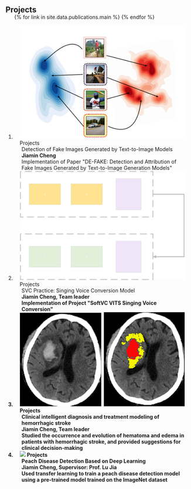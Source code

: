 <h1 id="publications"></h1>

<h2 style="margin: 60px 0px -15px;">Projects</h2>


<div class="publications">
<ol class="bibliography">

{% for link in site.data.publications.main %}
{% endfor %}
<li>
<div class="pub-row">
  <div class="col-sm-3 abbr" style="position: relative;padding-right: 15px;padding-left: 15px;">
    <img src="files/proj/defake/fig.png" class="teaser img-fluid z-depth-1">
            <abbr class="badge">Projects</abbr>
  </div>
  <div class="col-sm-9" style="position: relative;padding-right: 15px;padding-left: 20px;">
      <div class="title">Detection of Fake Images Generated by Text-to-Image Models</div>
      <div class="author"><strong>Jiamin Cheng</strong></div>
      <div class="periodical">Implementation of Paper "DE-FAKE: Detection and Attribution of Fake Images Generated by Text-to-Image Generation Models"</div>
    <div class="links">
    </div>
  </div>
</div>
</li>

<li>
<div class="pub-row">
  <div class="col-sm-3 abbr" style="position: relative;padding-right: 15px;padding-left: 15px;">
    <img src="files/proj/svc/fig.png" class="teaser img-fluid z-depth-1">
            <abbr class="badge">Projects</abbr>
  </div>
  <div class="col-sm-9" style="position: relative;padding-right: 15px;padding-left: 20px;">
      <div class="title">SVC Practice: Singing Voice Conversion Model</div>
      <div class="author"><strong><strong>Jiamin Cheng</strong>, Team leader</div>
      <div class="periodical">Implementation of Project "SoftVC VITS Singing Voice Conversion"</div>
    <div class="links">
    </div>
  </div>
</div>
</li>




<li>
<div class="pub-row">
  <div class="col-sm-3 abbr" style="position: relative;padding-right: 15px;padding-left: 15px;">
    <img src="files/proj/model2023/fig.png" class="teaser img-fluid z-depth-1">
            <abbr class="badge">Projects</abbr>
  </div>
  <div class="col-sm-9" style="position: relative;padding-right: 15px;padding-left: 20px;">
      <div class="title">Clinical intelligent diagnosis and treatment modeling of hemorrhagic stroke</div>
      <div class="author"><strong>Jiamin Cheng</strong>, Team leader</div>
      <div class="periodical">Studied the occurrence and evolution of hematoma and edema in patients with hemorrhagic stroke, and provided suggestions for clinical decision-making</div>
    <div class="links">
    </div>
  </div>
</div>
</li>



<li>
<div class="pub-row">
  <div class="col-sm-3 abbr" style="position: relative;padding-right: 15px;padding-left: 15px;">
    <img src="files/proj/peach2022/demo.gif" class="teaser img-fluid z-depth-1">
            <abbr class="badge">Projects</abbr>
  </div>
  <div class="col-sm-9" style="position: relative;padding-right: 15px;padding-left: 20px;">
      <div class="title">Peach Disease Detection Based on Deep Learning</div>
      <div class="author"><strong>Jiamin Cheng</strong>, Supervisor: Prof. Lu Jia</div>
      <div class="periodical">Used transfer learning to train a peach disease detection model using a pre-trained model trained on the ImageNet dataset</div>
    <div class="links">
    </div>
  </div>
</div>
</li>

</ol>
</div>
